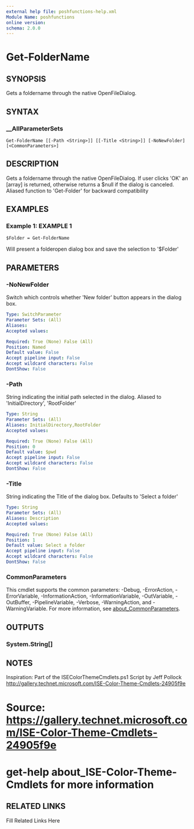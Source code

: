 ```yaml
---
external help file: poshfunctions-help.xml
Module Name: poshfunctions
online version: 
schema: 2.0.0
---
```


# Get-FolderName

## SYNOPSIS

Gets a foldername through the native OpenFileDialog.

## SYNTAX

### __AllParameterSets

```
Get-FolderName [[-Path <String>]] [[-Title <String>]] [-NoNewFolder] [<CommonParameters>]
```

## DESCRIPTION

Gets a foldername through the native OpenFileDialog.
If user clicks 'OK' an [array] is returned, otherwise returns
a $null if the dialog is canceled.
Aliased function to 'Get-Folder' for backward compatibility


## EXAMPLES

### Example 1: EXAMPLE 1

```
$Folder = Get-FolderName
```

Will present a folderopen dialog box and save the selection to '$Folder'






## PARAMETERS

### -NoNewFolder

Switch which controls whether 'New folder' button appears in the dialog box.

```yaml
Type: SwitchParameter
Parameter Sets: (All)
Aliases: 
Accepted values: 

Required: True (None) False (All)
Position: Named
Default value: False
Accept pipeline input: False
Accept wildcard characters: False
DontShow: False
```

### -Path

String indicating the initial path selected in the dialog.
Aliased to 'InitialDirectory', 'RootFolder'

```yaml
Type: String
Parameter Sets: (All)
Aliases: InitialDirectory,RootFolder
Accepted values: 

Required: True (None) False (All)
Position: 0
Default value: $pwd
Accept pipeline input: False
Accept wildcard characters: False
DontShow: False
```

### -Title

String indicating the Title of the dialog box.
Defaults to 'Select a folder'

```yaml
Type: String
Parameter Sets: (All)
Aliases: Description
Accepted values: 

Required: True (None) False (All)
Position: 1
Default value: Select a folder
Accept pipeline input: False
Accept wildcard characters: False
DontShow: False
```


### CommonParameters

This cmdlet supports the common parameters: -Debug, -ErrorAction, -ErrorVariable, -InformationAction, -InformationVariable, -OutVariable, -OutBuffer, -PipelineVariable, -Verbose, -WarningAction, and -WarningVariable. For more information, see [about_CommonParameters](http://go.microsoft.com/fwlink/?LinkID=113216).

## OUTPUTS

### System.String[]



## NOTES

Inspiration: Part of the ISEColorThemeCmdlets.ps1 Script by Jeff Pollock
            http://gallery.technet.microsoft.com/ISE-Color-Theme-Cmdlets-24905f9e
# Source: https://gallery.technet.microsoft.com/ISE-Color-Theme-Cmdlets-24905f9e
# get-help about_ISE-Color-Theme-Cmdlets for more information


## RELATED LINKS

Fill Related Links Here

